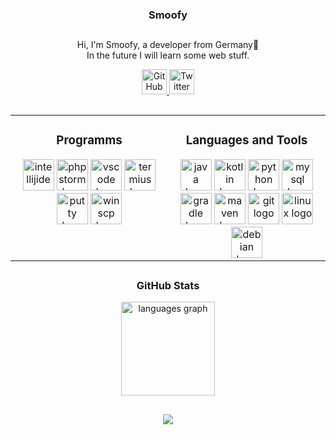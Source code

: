 <h3 align="center">Smoofy</h3>
<h2></h2>
<p align="center">Hi, I'm Smoofy, a developer from Germany👋<br>In the future I will learn some web stuff.</p>

<div align="center">
  <a href="https://github.com/Smoofy19" target="_blank">
    <img src="https://img.shields.io/badge/GitHub-181717?logo=github&logoColor=white&style=for-the-    badge" height="40" alt="GitHub"  />
  </a>
  <a href="https://twitter.com/Smoofy19" target=_"blank">
    <img src="https://img.shields.io/badge/Twitter-1DA1F2?logo=twitter&logoColor=black&style=for-the-badge" height="40" alt="Twitter"  />
  </a>
</div>

<h2></h2>

<table align="center"><tr><td valign="top" width="50%">

<h3 align="center">Programms</h3>
<div align="center">  
  <a href="https://www.jetbrains.com/de-de/idea/" target="_blank"><img src="https://skillicons.dev/icons?i=idea" height="50" alt="intellijidea logo"  /></a>
  <a href="https://www.jetbrains.com/de-de/phpstorm/" target="_blank"><img src="https://upload.wikimedia.org/wikipedia/commons/thumb/c/c9/PhpStorm_Icon.svg/1200px-PhpStorm_Icon.svg.png"      height="50" alt="phpstorm logo"  /></a>
  <a href="https://code.visualstudio.com/" target="_blank"><img src="https://skillicons.dev/icons?i=vscode" height="50" alt="vscode logo"  /></a>
  <a href="https://termius.com/" target="_blank"><img src="https://user-images.githubusercontent.com/92434610/137111602-71118494-37cb-46a7-870f-e80716f72286.png" height="50" alt="termius     logo"  /></a>
  <a href="https://www.putty.org/" target="_blank"><img src="https://cdn.jsdelivr.net/gh/devicons/devicon/icons/putty/putty-original.svg" height="50" alt="putty logo"  /></a>
  <a href="https://winscp.net/" target="_blank"><img src="https://upload.wikimedia.org/wikipedia/commons/4/4f/WinSCP_6_Logo.png" height="50" alt="winscp logo"  /></a>
</div>

</td><td valign="top" width="50%">

<h3 align="center">Languages and Tools</h3>
<div align="center">  
  <a href="https://www.java.com/" target="_blank"><img src="https://cdn.jsdelivr.net/gh/devicons/devicon/icons/java/java-original.svg" height="50" alt="java logo"  /></a>
  <a href="https://kotlinlang.org/" target="_blank"><img src="https://cdn.jsdelivr.net/gh/devicons/devicon/icons/kotlin/kotlin-original.svg" height="50" alt="kotlin logo"  /></a>
  <a href="https://www.python.org/" target="_blank"><img src="https://cdn.jsdelivr.net/gh/devicons/devicon/icons/python/python-original.svg" height="50" alt="python logo"  /></a>
  <a href="https://www.mysql.com/" target="_blank"><img src="https://skillicons.dev/icons?i=mysql" height="50" alt="mysql logo"  /></a>
  <a href="https://gradle.org/" target="_blank"><img src="https://skillicons.dev/icons?i=gradle" height="50" alt="gradle logo"  /></a>
  <a href="https://maven.apache.org/" target="_blank"><img src="https://skillicons.dev/icons?i=maven" height="50" alt="maven logo"  /></a>
    <a href="https://git-scm.com/" target="_blank"><img src="https://skillicons.dev/icons?i=git" height="50" alt="git logo"  /></a>
    <a href="https://de.wikipedia.org/wiki/Linux" target="_blank"><img src="https://skillicons.dev/icons?i=linux" height="50" alt="linux logo"  /></a>
    <a href="https://www.debian.org/index.de.html" target="_blank"><img src="https://cdn.jsdelivr.net/gh/devicons/devicon/icons/debian/debian-original.svg" height="50" alt="debian logo"        /></a>
</div>

</td></tr></table>  

<h2></h2>

<h3 align="center">GitHub Stats</h3>
<div align="center">
  <img src="https://github-readme-stats.vercel.app/api/top-langs?username=Smoofy19&locale=en&hide_title=false&layout=compact&card_width=320&langs_count=6&theme=dark&hide_border=false&order=2" height="150" alt="languages graph"  />
</div>

<h2></h2>

<div align="center">
  <img src="https://komarev.com/ghpvc/?username=Smoofy19&&style=for-the-badge" align="center">
</div>
